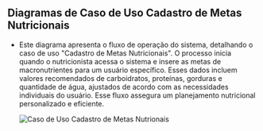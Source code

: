 ## Diagramas de Caso de Uso Cadastro de Metas Nutricionais

- Este diagrama apresenta o fluxo de operação do sistema, detalhando o caso de uso "Cadastro de Metas Nutricionais". O processo inicia quando o nutricionista acessa o sistema e insere as metas de macronutrientes para um usuário específico. Esses dados incluem valores recomendados de carboidratos, proteínas, gorduras e quantidade de água, ajustados de acordo com as necessidades individuais do usuário. Esse fluxo assegura um planejamento nutricional personalizado e eficiente.

  ![Caso de Uso Cadastro de Metas Nutrionais](https://github.com/user-attachments/assets/c2c661dc-5ec0-43bb-9399-dc1a1c08605a)
